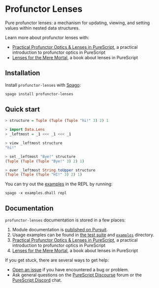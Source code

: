 # Profunctor Lenses

Pure profunctor lenses: a mechanism for updating, viewing, and setting values within nested data structures.

Learn more about profunctor lenses with:

- [Practical Profunctor Optics & Lenses in PureScript](https://thomashoneyman.com/articles/practical-profunctor-lenses-optics/), a practical introduction to profunctor optics in PureScript
- [Lenses for the Mere Mortal](https://leanpub.com/lenses), a book about lenses in PureScript

## Installation

Install `profunctor-lenses` with [Spago](https://github.com/purescript/spago):

```sh
spago install profunctor-lenses
```

## Quick start

```purescript
> structure = Tuple (Tuple (Tuple "hi!" 3) 2) 1

> import Data.Lens
> _leftmost = _1 <<< _1 <<< _1

> view _leftmost structure
"hi!"

> set _leftmost "Bye!" structure
(Tuple (Tuple (Tuple "Bye!" 3) 2) 1)

> over _leftmost String.toUpper structure
(Tuple (Tuple (Tuple "HI!" 3) 2) 1)
```

You can try out the [examples](./examples) in the REPL by running:

```
spago -x examples.dhall repl
```

## Documentation

`profunctor-lenses` documentation is stored in a few places:

1. Module documentation is [published on Pursuit](https://pursuit.purescript.org/packages/purescript-profunctor-lenses).
1. Usage examples can be found in [the test suite](./test) and [`examples`](./examples) directory.
1. [Practical Profunctor Optics & Lenses in PureScript](https://thomashoneyman.com/articles/practical-profunctor-lenses-optics/), a practical introduction to profunctor optics in PureScript
1. [Lenses for the Mere Mortal](https://leanpub.com/lenses), a book about lenses in PureScript

If you get stuck, there are several ways to get help:

- [Open an issue](https://github.com/purescript-contrib/purescript-profunctor-lenses/issues) if you have encountered a bug or problem.
- Ask general questions on the [PureScript Discourse](https://discourse.purescript.org) forum or the [PureScript Discord](https://purescript.org/chat) chat.
